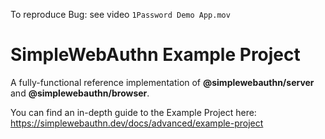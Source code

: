 To reproduce Bug: see video `1Password Demo App.mov`

# SimpleWebAuthn Example Project

A fully-functional reference implementation of **@simplewebauthn/server** and
**@simplewebauthn/browser**.

You can find an in-depth guide to the Example Project here:
https://simplewebauthn.dev/docs/advanced/example-project
